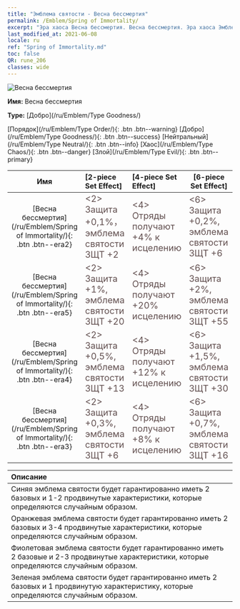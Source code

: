 ```yaml
---
title: "Эмблема святости - Весна бессмертия"
permalink: /Emblem/Spring of Immortality/
excerpt: "Эра хаоса Весна бессмертия. Весна бессмертия. Эра хаоса Эмблема святости Весна бессмертия. Эра хаоса Добро Весна бессмертия"
last_modified_at: 2021-06-08
locale: ru
ref: "Spring of Immortality.md"
toc: false
QR: rune_206
classes: wide
---
```


  ![Весна бессмертия](/images/r/rune_icon_206.png)

 **Имя:** Весна бессмертия

 **Type:** [Добро](/ru/Emblem/Type Goodness/)

  [Порядок](/ru/Emblem/Type Order/){: .btn .btn--warning}   [Добро](/ru/Emblem/Type Goodness/){: .btn .btn--success}   [Нейтральный](/ru/Emblem/Type Neutral/){: .btn .btn--info}   [Хаос](/ru/Emblem/Type Chaos/){: .btn .btn--danger}   [Злой](/ru/Emblem/Type Evil/){: .btn .btn--primary} 

  |  Имя    | [2-piece Set Effect] | [4-piece Set Effect] | [6-piece Set Effect]  | 
  |:-----------------------:|:-------------------|:-----------------|----------------| 
  | [Весна бессмертия](/ru/Emblem/Spring of Immortality/){: .btn .btn--era2} | <span style="color: #645252;font-size:20px">&lt;2&gt; Защита +0,1%，эмблема святости ЗЩТ +2</span> | <span style="color: #645252;font-size:20px">&lt;4&gt; Отряды получают +4% к исцелению</span> | <span style="color: #645252;font-size:20px">&lt;6&gt; Защита +0,2%, эмблема святости ЗЩТ +6</span> | 
  | [Весна бессмертия](/ru/Emblem/Spring of Immortality/){: .btn .btn--era5} | <span style="color: #645252;font-size:20px">&lt;2&gt; Защита +1%, эмблема святости ЗЩТ +20</span> | <span style="color: #645252;font-size:20px">&lt;4&gt; Отряды получают +20% исцелению</span> | <span style="color: #645252;font-size:20px">&lt;6&gt; Защита +2%, эмблема святости ЗЩТ +55</span> | 
  | [Весна бессмертия](/ru/Emblem/Spring of Immortality/){: .btn .btn--era4} | <span style="color: #645252;font-size:20px">&lt;2&gt; Защита +0,5%, эмблема святости ЗЩТ +13</span> | <span style="color: #645252;font-size:20px">&lt;4&gt; Отряды получают +12% к исцелению</span> | <span style="color: #645252;font-size:20px">&lt;6&gt; Защита +1,5%, эмблема святости ЗЩТ +30</span> | 
  | [Весна бессмертия](/ru/Emblem/Spring of Immortality/){: .btn .btn--era3} | <span style="color: #645252;font-size:20px">&lt;2&gt; Защита +0,3%, эмблема святости ЗЩТ +6</span> | <span style="color: #645252;font-size:20px">&lt;4&gt; Отряды получают +8% к исцелению</span> | <span style="color: #645252;font-size:20px">&lt;6&gt; Защита +0,7%, эмблема святости ЗЩТ +16</span> | 

  |         Описание            | 
  |:-------------------------------|
  | Синяя эмблема святости будет гарантированно иметь 2 базовых и 1-2 продвинутые характеристики, которые определяются случайным образом. |
  | Оранжевая эмблема святости будет гарантированно иметь 2 базовых и 3-4 продвинутые характеристики, которые определяются случайным образом. |
  | Фиолетовая эмблема святости будет гарантированно иметь 2 базовые и 2-3 продвинутые характеристики, которые определяются случайным образом. |
  | Зеленая эмблема святости будет гарантированно иметь 2 базовых и 1 продвинутую характеристику, которые определяются случайным образом. |
